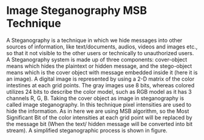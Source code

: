 # Image Steganography MSB Technique
A Steganography is a technique in which we hide messages into other sources of information, like text/documents, audios, videos and images etc., so that it not visible to the other users or technically to unauthorized users.  A Steganography system is made up of three components: cover-object means which hides the plaintext or hidden message, and the stego-object means which is the cover object with message embedded inside it (here it is an image). A digital image is represented by using a 2-D matrix of the color intestines at each grid points.  The gray images use 8 bits, whereas colored utilizes 24 bits to describe the color model, such as RGB model as it has 3 channels R, G, B. Taking the cover object as image in steganography is called image steganography. In this   technique   pixel   intensities   are   used   to   hide   the information.
As in here we are using MSB algorithm, so the Most Significant Bit of the color intensities at each grid point will be replaced by the message bit (When the text/ hidden message will be converted into bit stream).  A simplified steganographic process is shown in figure.
